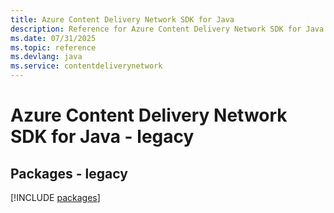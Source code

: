 ```yaml
---
title: Azure Content Delivery Network SDK for Java
description: Reference for Azure Content Delivery Network SDK for Java
ms.date: 07/31/2025
ms.topic: reference
ms.devlang: java
ms.service: contentdeliverynetwork
---
```

# Azure Content Delivery Network SDK for Java - legacy
## Packages - legacy
[!INCLUDE [packages](content-delivery-network-index.md)]